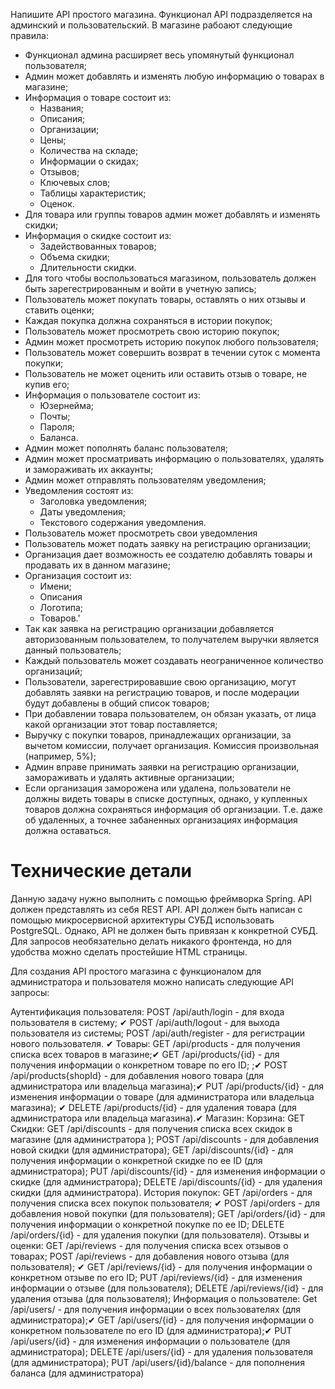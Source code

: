 Напишите API простого магазина. Функционал API подразделяется на админский и пользовательский.
В магазине рабоают следующие правила:
- Функционал админа расширяет весь упомянутый функционал пользователя;
- Админ может добавлять и изменять любую информацию о товарах в магазине;
- Информация о товаре состоит из:
	- Названия;
	- Описания;
	- Организации;
	- Цены;
	- Количества на складе;
	- Информации о скидах;
	- Отзывов;
	- Ключевых слов;
	- Таблицы характеристик;
	- Оценок.
- Для товара или группы товаров админ может добавлять и изменять скидки;
- Информация о скидке состоит из:
	- Задействованных товаров;
	- Объема скидки;
	- Длительности скидки.
- Для того чтобы воспользоваться магазином, пользователь должен быть зарегестрированным и войти в учетную запись;
- Пользователь может покупать товары, оставлять о них отзывы и ставить оценки;
- Каждая покупка должна сохраняться в истории покупок;
- Пользователь может просмотреть свою историю покупок;
- Админ может просмотреть историю покупок любого пользователя;
- Пользователь может совершить возврат в течении суток с момента покупки;
- Пользователь не может оценить или оставить отзыв о товаре, не купив его;
- Информация о пользователе состоит из:
	- Юзернейма;
	- Почты;
	- Пароля;
	- Баланса.
- Админ может пополнять баланс пользователя;
- Админ может просматривать информацию о пользователях, удалять и замораживать их аккаунты;
- Админ может отправлять пользователям уведомления;
- Уведомления состоят из:
	- Заголовка уведомления;
	- Даты уведомления;
	- Текстового содержания уведомления.
- Пользователь может просмотреть свои уведомления
- Пользователь может подать заявку на регистрацию организации;
- Организация дает возможность ее создателю добавлять товары и продавать их в данном магазине;
- Организация состоит из:
	- Имени;
	- Описания
	- Логотипа;
	- Товаров.'
- Так как заявка на регистрацию организации добавляется авторизованным пользователем, то получателем выручки является данный пользователь;
- Каждый пользователь может создавать неограниченное количество организаций;
- Пользователи, зарегестрировавшие свою организацию, могут добавлять заявки на регистрацию товаров, и после модерации будут добавлены в общий список товаров;
- При добавлении товара пользователем, он обязан указать, от лица какой организации этот товар поставляется;
- Выручку с покупки товаров, принадлежащих организации, за вычетом комиссии, получает организация. Комиссия произвольная (например, 5%);
- Админ вправе принимать заявки на регистрацию организации, замораживать и удалять активные организации;
- Если организация заморожена или удалена, пользователи не должны видеть товары в списке доступных, однако, у купленных товаров должна сохраняться информация об организации. Т.е. даже об удаленных, а точнее забаненных организациях информация должна оставаться.
# Технические детали
Данную задачу нужно выполнить с помощью фреймворка Spring.
API должен представлять из себя REST API.
API должен быть написан с помощью микросервисной архитектуры
СУБД использовать PostgreSQL. Однако, API не должен быть привязан к конкретной СУБД.
Для запросов необязательно делать никакого фронтенда, но для удобства можно сделать простейшие HTML страницы.

Для создания API простого магазина с функционалом для администратора и пользователя можно написать следующие API запросы:

Аутентификация пользователя:
POST /api/auth/login - для входа пользователя в систему; ✔
POST /api/auth/logout - для выхода пользователя из системы;
POST /api/auth/register - для регистрации нового пользователя. ✔
Товары:
GET /api/products - для получения списка всех товаров в магазине;✔
GET /api/products/{id} - для получения информации о конкретном товаре по его ID; ;✔
POST /api/products{shopId} - для добавления нового товара (для администратора или владельца магазина);✔
PUT /api/products/{id} - для изменения информации о товаре (для администратора или владельца магазина); ✔
DELETE /api/products/{id} - для удаления товара (для администратора или владельца магазина).✔
Магазин:
Корзина:
GET 
Скидки:
GET /api/discounts - для получения списка всех скидок в магазине (для администратора );
POST /api/discounts - для добавления новой скидки (для администратора);
GET /api/discounts/{id} - для получения информации о конкретной скидке по ее ID (для администратора);
PUT /api/discounts/{id} - для изменения информации о скидке (для администратора);
DELETE /api/discounts/{id} - для удаления скидки (для администратора).
История покупок:
GET /api/orders - для получения списка всех покупок пользователя; ✔
POST /api/orders - для добавления новой покупки (для пользователя);
GET /api/orders/{id} - для получения информации о конкретной покупке по ее ID;
DELETE /api/orders/{id} - для удаления покупки (для пользователя).
Отзывы и оценки:
GET /api/reviews - для получения списка всех отзывов о товарах;
POST /api/reviews - для добавления нового отзыва (для пользователя); ✔
GET /api/reviews/{id} - для получения информации о конкретном отзыве по его ID;
PUT /api/reviews/{id} - для изменения информации о отзыве (для пользователя);
DELETE /api/reviews/{id} - для удаления отзыва (для пользователя);
Информация о пользователе:
Get /api/users/ - для получения информации о всех пользователях (для администратора);✔
GET /api/users/{id} - для получения информации о конкретном пользователе по его ID (для администратора);✔
PUT /api/users/{id} - для изменения информации о пользователе (для администратора);
DELETE /api/users/{id} - для удаления пользователя (для администратора);
PUT /api/users/{id}/balance - для пополнения баланса (для администратора)